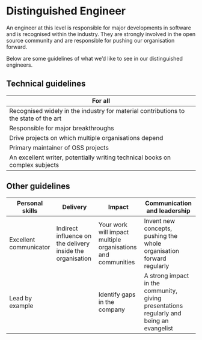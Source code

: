 # Distinguished Engineer

An engineer at this level is responsible for major developments in software and is recognised within the industry. They are strongly involved in the open source community and are responsible for pushing our organisation forward.

Below are some guidelines of what we’d like to see in our distinguished engineers.

## Technical guidelines

| For all |
| ------ |
| Recognised widely in the industry for material contributions to the state of the art |
| Responsible for major breakthroughs |
| Drive projects on which multiple organisations depend |
| Primary maintainer of OSS projects |
| An excellent writer, potentially writing technical books on complex subjects |

## Other guidelines

| Personal skills | Delivery | Impact | Communication and leadership |
| ------ | ------ | ------ | ------ |
| Excellent communicator | Indirect influence on the delivery inside the organisation | Your work will impact multiple organisations and communities | Invent new concepts, pushing the whole organisation forward regularly |
| Lead by example |  | Identify gaps in the company | A strong impact in the community, giving presentations regularly and being an evangelist |
